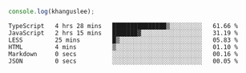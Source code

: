 ```js
console.log(khanguslee);
```

<!--START_SECTION:waka-->

```text
TypeScript   4 hrs 28 mins   ███████████████▒░░░░░░░░░   61.66 %
JavaScript   2 hrs 15 mins   ███████▓░░░░░░░░░░░░░░░░░   31.19 %
LESS         25 mins         █▒░░░░░░░░░░░░░░░░░░░░░░░   05.83 %
HTML         4 mins          ▒░░░░░░░░░░░░░░░░░░░░░░░░   01.10 %
Markdown     0 secs          ░░░░░░░░░░░░░░░░░░░░░░░░░   00.16 %
JSON         0 secs          ░░░░░░░░░░░░░░░░░░░░░░░░░   00.05 %
```

<!--END_SECTION:waka-->

<!--
**khanguslee/khanguslee** is a ✨ _special_ ✨ repository because its `README.md` (this file) appears on your GitHub profile.

Here are some ideas to get you started:

- 🔭 I’m currently working on ...
- 🌱 I’m currently learning ...
- 👯 I’m looking to collaborate on ...
- 🤔 I’m looking for help with ...
- 💬 Ask me about ...
- 📫 How to reach me: ...
- 😄 Pronouns: ...
- ⚡ Fun fact: ...
-->
